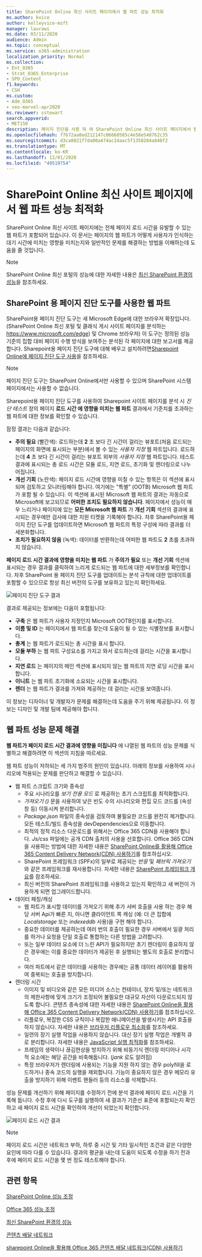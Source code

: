 ```yaml
---
title: SharePoint Online 최신 사이트 페이지에서 웹 파트 성능 최적화
ms.author: kvice
author: kelleyvice-msft
manager: laurawi
ms.date: 03/11/2020
audience: Admin
ms.topic: conceptual
ms.service: o365-administration
localization_priority: Normal
ms.collection:
- Ent_O365
- Strat_O365_Enterprise
- SPO_Content
f1.keywords:
- CSH
ms.custom:
- Adm_O365
- seo-marvel-apr2020
ms.reviewer: sstewart
search.appverid:
- MET150
description: 페이지 진단을 사용 하 여 SharePoint Online 최신 사이트 페이지에서 웹 파트의 성능을 최적화 하는 방법에 대해 알아봅니다.
ms.openlocfilehash: f7b72aa8ed212147c06660585c4e58e548762c35
ms.sourcegitcommit: d3ca8021f7da00a474ac14aac5f1358204a848f2
ms.translationtype: MT
ms.contentlocale: ko-KR
ms.lasthandoff: 12/01/2020
ms.locfileid: "49519754"
---
```

# <a name="optimize-web-part-performance-in-sharepoint-online-modern-site-pages"></a>SharePoint Online 최신 사이트 페이지에서 웹 파트 성능 최적화

SharePoint Online 최신 사이트 페이지에는 전체 페이지 로드 시간을 유발할 수 있는 웹 파트가 포함되어 있습니다. 이 문서는 페이지의 웹 파트가 어떻게 사용자가 인식하는 대기 시간에 미치는 영향을 미치는지와 일반적인 문제를 해결하는 방법을 이해하는데 도움을 줄 것입니다.

>[!NOTE]
>SharePoint Online 최신 포털의 성능에 대한 자세한 내용은 [최신 SharePoint 환경의 성능](https://docs.microsoft.com/sharepoint/modern-experience-performance)을 참조하세요.

## <a name="use-the-page-diagnostics-for-sharepoint-tool-to-analyze-web-parts"></a>SharePoint 용 페이지 진단 도구를 사용한 웹 파트

SharePoint용 페이지 진단 도구는 새 Microsoft Edge에 대한 브라우저 확장입니다. (SharePoint Online 최신 포털 및 클래식 게시 사이트 페이지를 분석하는 https://www.microsoft.com/edge) 및 Chrome 브라우저) 이 도구는 정의된 성능 기준의 집합 대비 페이지 수행 방식을 보여주는 분석된 각 페이지에 대한 보고서를 제공합니다. Sharepoint용 페이지 진단 도구에 대해 배우고 설치하려면[Sharepoint Online에 페이지 진단 도구 사용](page-diagnostics-for-spo.md)을 참조하세요.

>[!NOTE]
>페이지 진단 도구는 SharePoint Online에서만 사용할 수 있으며 SharePoint 시스템 페이지에서는 사용할 수 없습니다.

Sharepoint용 페이지 진단 도구를 사용하여 Sharepoint 사이트 페이지를 분석 시 _진단 테스트_ 창의 페이지 **로드 시간 에 영향을 미치는 웹 파트** 결과에서 기준치를 초과하는 웹 파트에 대한 정보를 확인할 수 있습니다.

잠정 결과는 다음과 같습니다:

- **주의 필요** (빨간색): 로드하는데 **2** 초 보다 긴 시간이 걸리는 뷰포트(처음 로드되는 페이지의 화면에 표시되는 부분)에서 볼 수 있는 _사용자 지정_ 웹 파트입니다. 로드하는데 **4** 초 보다 긴 시간이 걸리는 뷰포트 외부의 _사용자 지정_ 웹 파트입니다. 테스트 결과에 표시되는 총 로드 시간은 모듈 로드, 지연 로드, 초기화 및 렌더링으로 나누어집니다.
- **개선 기회** (노란색): 페이지 로드 시간에 영향을 미칠 수 있는 항목은 이 섹션에 표시되며 검토하고 모니터링해야 합니다. 여기에는 "특별” (OOTB) Microsoft 웹 파트가 포함 될 수 있습니다. 이 섹션에 표시된 Microsoft 웹 파트의 결과는 자동으로 Microsoft에 보고되므로 **어떠한 조치도 필요하지 않습니다**. 페이지에서 성능이 매우 느리거나 페이지에 있는 **모든 Microsoft 웹 파트** 가 **개선 기회** 섹션의 결과에 표시되는 경우에만 검사에 대한 지원 티켓을 기록해야 합니다. 차후 SharePoint용 페이지 진단 도구를 업데이트하면 Microsoft 웹 파트의 특정 구성에 따라 결과를 더 세분화합니다.
- **조치가 필요하지 않음** (녹색): 데이터를 반환하는데 어떠한 웹 파트도 **2** 초를 초과하지 않습니다.

**페이지 로드 시간 결과에 영향을 미치는 웹 파트** 가 **주의가 필요** 또는 **개선 기회** 섹션에 표시되는 경우 결과를 클릭하여 느리게 로드되는 웹 파트에 대한 세부정보를 확인합니다. 차후 SharePoint 용 페이지 진단 도구를 업데이트는 분석 규칙에 대한 업데이트를 포함할 수 있으므로 항상 최신 버전의 도구를 보유하고 있는지 확인하세요.

![페이지 진단 도구 결과](../media/modern-portal-optimization/pagediag-web-part.png)

결과로 제공되는 정보에는 다음이 포함됩니다:

- **구축** 은 웹 파트가 사용자 지정인지 Microsoft OOTB인지를 표시합니다.
- **이름 및 ID** 는 페이지에서 웹 파트를 찾는데 도움이 될 수 있는 식별정보를 표시합니다.
- **총계** 는 웹 파트가 로드되는 총 시간을 표시 합니다.
- **모듈 부하** 는 웹 파트 구성요소를 가지고 와서 로드하는데 걸리는 시간을 표시합니다.
- **지연 로드** 는 페이지의 메인 섹션에 표시되지 않는 웹 파트의 지연 로딩 시간을 표시합니다.
- **이니트** 는 웹 파트 초기화에 소요되는 시간을 표시합니다.
- **렌더** 는 웹 파트가 결과를 가져와 제공하는 데 걸리는 시간을 보여줍니다.

이 정보는 디자이너 및 개발자가 문제를 해결하는데 도움을 주기 위해 제공됩니다. 이 정보는 디자인 및 개발 팀에 제공해야 합니다.

## <a name="remediate-web-part-performance-issues"></a>웹 파트 성능 문제 해결

**웹 파트가 페이지 로드 시간 결과에 영향을 미칩니다** 에 나열된 웹 파트의 성능 문제를 식별하고 해결하려면 이 섹션의 지침을 따르세요.

웹 파트 성능이 저하되는 세 가지 범주의 원인이 있습니다. 아래의 정보를 사용하여 시나리오에 적용되는 문제를 판단하고 해결할 수 있습니다.

- 웹 파트 스크립트 크기와 종속성
  - 주요 시나리오를 _보기 전용 모드_ 로 제공하는 초기 스크립트를 최적화합니다.
  - _가져오기 ()_ 문을 사용하여 낮은 빈도 수의 시나리오와 편집 모드 코드를 (속성 창 등) 이동시켜 분리합니다.
  - _Package.json_ 파일의 종속성을 검토하여 불필요한 코드를 완전히 제거합니다. 모든 테스트/빌드 종속성을 devDependencies으로 이동합니다.
  - 최적의 정적 리소스 다운로드를 위해서는 Office 365 CDN을 사용해야 합니다. _Js/css_ 파일에는 공개 CDN 출처의 사용을 선호합니다. Office 365 CDN을 사용하는 방법에 대한 자세한 내용은 [SharePoint Online를 활용해 Office 365 Content Delivery Network(CDN) 사용하기](use-microsoft-365-cdn-with-spo.md)를 참조하십시오.
  - SharePoint 프레임워크 (SPFx)의 일부로 제공되는 _반응_ 및 _패브릭 가져오기_ 와 같은 프레임워크를 재사용합니다. 자세한 내용은 [SharePoint 프레임워크 개요](https://docs.microsoft.com/sharepoint/dev/spfx/sharepoint-framework-overview)를 참조하세요.
  - 최신 버전의 SharePoint 프레임워크를 사용하고 있는지 확인하고 새 버전이 가용하게 되면 업그레이드합니다.
- 데이터 페칭/캐싱
  - 웹 파트가 표시할 데이터를 가져오기 위해 추가 서버 호출을 사용 하는 경우 해당 서버 Api가 빠른 지, 아니면 클라이언트 쪽 캐싱 (예: 더 큰 집합에 _Localstorage_ 또는 _indexeddb_ 사용)을 구현 해야 합니다.
  - 중요한 데이터를 제공하는데 여러 번의 호출이 필요한 경우 서버에서 일괄 처리를 하거나 요청을 단일 호출로 통합하는 다른 방법을 고려합니다.
  - 또는 일부 데이터 요소에 더 느린 API가 필요하지만 초기 렌더링이 중요하지 않은 경우에는 이를 중요한 데이터가 제공된 후 실행되는 별도의 호출로 분리합니다.
  - 여러 파트에서 같은 데이터를 사용하는 경우에는 공통 데이터 레이어를 활용하여 중복되는 호출을 방지합니다.
- 렌더링 시간
  - 이미지 및 비디오와 같은 모든 미디어 소스는 컨테이너, 장치 및/또는 네트워크의 제한사항에 맞게 크기가 조정되어 불필요한 대규모 자산이 다운로드되지 않도록 합니다. 콘텐츠 종속성에 대한 자세한 내용은 [SharePoint Online을 활용해 Office 365 Content Delivery Network(CDN) 사용하기](use-microsoft-365-cdn-with-spo.md)를 참조하십시오.
  - 리플로우, 복잡한 CSS 규칙이나 복잡한 애니메이션을 발생시키는 API 호출을 하지 않습니다. 자세한 내용은 [브라우저 리플로우 최소화](https://developers.google.com/speed/docs/insights/browser-reflow)를 참조하세요.
  - 일련의 장기 실행 작업을 사용하지 않습니다. 대신 장기 실행 작업은 개별적 큐로 분리합니다. 자세한 내용은 [JavaScript 실행 최적화](https://developers.google.com/web/fundamentals/performance/rendering/optimize-javascript-execution)를 참조하세요.
  - 프레임의 생략이나 끊김현상을 방지하기 위해 비동기식 렌더링 미디어나 시각적 요소에는 해당 공간을 비축해둡니다. (_jank_ 로도 알려짐)
  - 특정 브라우저가 렌더링에 사용되는 기능을 지원 하지 않는 경우 polyfill을 로드하거나 종속 코드의 실행을 제외합니다. 기능이 중요하지 않은 경우 메모리 유출을 방지하기 위해 이벤트 핸들러 등의 리소스를 삭제합니다.

성능 문제를 개선하기 위해 페이지를 수정하기 전에 분석 결과에 페이지 로드 시간을 기록해 둡니다. 수정 후에 다시 도구를 실행하여 새 결과가 기준선 표준에 포함되는지 확인하고 새 페이지 로드 시간을 확인하여 개선이 되었는지 확인합니다.

![페이지 로드 시간 결과](../media/modern-portal-optimization/pagediag-page-load-time.png)

>[!NOTE]
>페이지 로드 시간은 네트워크 부하, 하루 중 시간 및 기타 일시적인 조건과 같은 다양한 요인에 따라 다를 수 있습니다. 결과의 평균을 내는데 도움이 되도록 수정을 하기 전과 후에 페이지 로드 시간을 몇 번 정도 테스트해야 합니다.

## <a name="related-topics"></a>관련 항목

[SharePoint Online 성능 조정](tune-sharepoint-online-performance.md)

[Office 365 성능 조정](tune-microsoft-365-performance.md)

[최신 SharePoint 환경의 성능](https://docs.microsoft.com/sharepoint/modern-experience-performance)

[콘텐츠 배달 네트워크](content-delivery-networks.md)

[sharepoint Online을 활용해 Office 365 콘텐츠 배달 네트워크(CDN) 사용하기](use-microsoft-365-cdn-with-spo.md)
